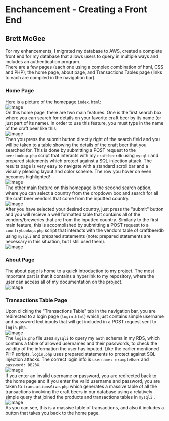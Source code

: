 # Enchancement - Creating a Front End
## Brett McGee

For my enhancements, I migrated my database to AWS, created a complete front end for my database that allows users to query in multiple ways and includes an authentication program. </br>
There are a few pages (each one using a complex combination of html, CSS and PHP), the home page, about page, and Transactions Tables page (links to each are compiled in the navigation bar).
</br>
### Home Page
Here is a picture of the homepage `index.html`:</br>
![image](https://github.com/bmcgee9/craftBeerSalesDB/assets/102620872/4a611048-2e65-452c-8408-23d1f983193b)
</br>
On this home page, there are two main features. One is the first search box where you can search for details on your favorite craft beer by its name (or just part of its name). In order to use this feature, you must type in the name of the craft beer like this: </br>
![image](https://github.com/bmcgee9/craftBeerSalesDB/assets/102620872/4f67e419-a40d-47d1-8eb1-63a292ec3430)
</br>
Then you press the submit button directly right of the search field and you will be taken to a table showing the details of the craft beer that you searched for. This is done by submitting a POST request to the `beerLookup.php` script that interacts with my `craftbeerdb` using `mysqli` and prepared statements which protect against a SQL injection attack. The results page is very easy to navigate with a standard scroll bar and a visually pleasing layout and color scheme. The row you hover on even becomes highlighted!</br>
![image](https://github.com/bmcgee9/craftBeerSalesDB/assets/102620872/e51c2be1-c489-4dc5-80bc-85a2f7a41925)
</br>
The other main feature on this homepage is the second search option, where you can select a country from the dropdown box and search for all the craft beer vendors that come from the inputted country. </br>
![image](https://github.com/bmcgee9/craftBeerSalesDB/assets/102620872/b7a8285a-36c8-458d-be70-5ef200c33ba3)
</br>
After you have selected your desired country, just press the "submit" button and you will recieve a well formatted table that contains all of the vendors/breweries that are from the inputted country. Similarly to the first main feature, this is accomplished by submitting a POST request to a `countryLookup.php` script that interacts with the vendors table of craftbeerdb using `mysqli` and prepared statements (note: prepared statements are necessary in this situation, but I still used them).</br>
![image](https://github.com/bmcgee9/craftBeerSalesDB/assets/102620872/6c983cbf-986f-4fff-9a96-8b6ba25fe41e)
</br>
### About Page
The about page is home to a quick introduction to my project. The most important part is that it contains a hyperlink to my repository, where the user can access all of my documentation on the project. </br>
![image](https://github.com/bmcgee9/craftBeerSalesDB/assets/102620872/313f2408-c022-4268-8a86-83e69cb205c2)
</br>

### Transactions Table Page
Upon clicking the "Transactions Table" tab in the navigation bar, you are redirected to a login page (`login.html`) which just contains simple username and password text inputs that will get included in a POST request sent to `login.php`. </br>
![image](https://github.com/bmcgee9/craftBeerSalesDB/assets/102620872/a26b117e-29db-40a6-a4cd-f6666b80d3b7)
</br>
The `login.php` file uses `mysqli` to query my `auth` schema in my RDS, which contains a table of allowed usernames and their passwords, to check the validity of the information the user has inputed. Like the earlier mentioned PHP scripts, `login.php` uses prepared statements to protect against SQL injection attacks. The correct login info is `username: exampleUser` and `password: DB23X`. </br>
![image](https://github.com/bmcgee9/craftBeerSalesDB/assets/102620872/fefc2bc2-5581-4404-b9f9-41df1ab30858)
</br>
If you enter an invalid username or password, you are redirected back to the home page and if you enter the valid username and password, you are taken to `transactionsGive.php` which generates a massive table of all the transactions involving the craft beers in our database using a relatively simple query that joined the products and transactions tables in `mysqli` . </br>
![image](https://github.com/bmcgee9/craftBeerSalesDB/assets/102620872/f3eeaadb-b90a-47e6-9c07-52d3080c7f4c)
</br>
As you can see, this is a massive table of transactions, and also it includes a button that takes you back to the home page.
